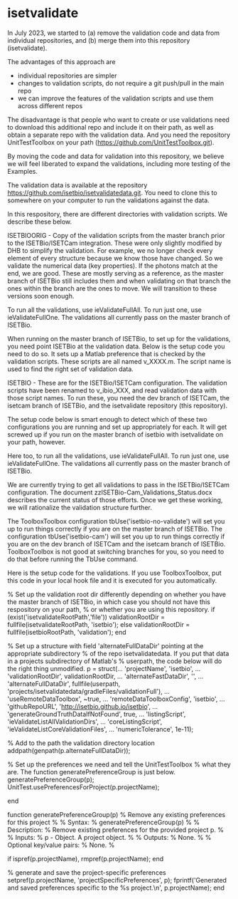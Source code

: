# isetvalidate
In July 2023, we started to (a) remove the validation code and data from individual repositories, and (b) merge them into this repository (isetvalidate).

The advantages of this approach are

  * individual repositories are simpler
  * changes to validation scripts, do not require a git push/pull in the main repo
  * we can improve the features of the validation scripts and use them across different repos

The disadvantage is that people who want to create or use validations need to download this additional repo and include it on their path, as well as obtain a separate repo with the validation data.
And you need the repository UnitTestToolbox on your path (https://github.com/UnitTestToolbox.git).

By moving the code and data for validation into this repository, we believe we will feel liberated to expand the validations, including more testing of the Examples. 

The validation data is available at the repository https://github.com/isetbio/isetvalidatedata.git.  You need to clone this to somewhere on your computer to run the validations against the data.

In this respository, there are different directories with validation scripts.  We describe these below.

ISETBIOORIG -  Copy of the validation scripts from the master branch prior to the ISETBio/ISETCam integration. These were only slightly modified by DHB to simplify the validation.  For example, we no longer check every element of every structure because we know those have changed.  So we validate the numerical data (key properties).  If the photons match at the end, we are good. These are mostly serving as a reference, as the master branch of ISETBio still includes them and when validating on that branch the ones within the branch are the ones to move. We will transition to these versions soon enough.

To run all the validations, use ieValidateFullAll.  To run just one, use ieValidateFullOne. The validations all currently pass on the master branch of ISETBio.

When running on the master branch of ISETBio, to set up for the validations, you need point ISETBio at the validation data. Below is the setup code you need to do so. It sets up a Matlab preference that is checked by the validation scripts.  These scripts are all named v_XXXX.m.  The script name is used to find the right set of validation data.

ISETBIO - These are for the ISETBio/ISETCam configuration. The validation scripts have been renamed to v_ibio_XXX, and read validation data with those script names.  To run these, you need the dev branch of ISETCam, the isetcam branch of ISETBio, and the isetvalidate repository (this repository).

The setup code below is smart enough to detect which of these two configurations you are running and set up appropriately for each.  It will get screwed up if you run on the master branch of isetbio with isetvalidate on your path, however.

Here too, to run all the validations, use ieValidateFullAll.  To run just one, use ieValidateFullOne. The validations all currently pass on the master branch of ISETBio.

We are currently trying to get all validations to pass in the ISETBio/ISETCam configuration.  The document zzISETBio-Cam_Validations_Status.docx describes the current status of those efforts.  Once we get these working, we will rationalize the validation structure further.

The ToolboxToolbox configuration tbUse('isetbio-no-validate') will set you up to run things correctly if you are on the master branch of ISETBio.  The configuration tbUse('isetbio-cam') will set you up to run things correctly if you are on the dev branch of ISETCam and the isetcam branch of ISETBio. ToolboxToolbox is not good at switching branches for you, so you need to do that before running the TbUse command.

Here is the setup code for the validations.  If you use ToolboxToolbox, put this code in your local hook file and it is executed for you automatically.

% Set up the validation root dir differently depending on whether you have the master branch of ISETBio, in which case you should not have this respository on your path,
% or whether you are using this repository.
if (exist('isetvalidateRootPath','file'))
    validationRootDir = fullfile(isetvalidateRootPath, 'isetbio');
else
    validationRootDir = fullfile(isetbioRootPath, 'validation');
end

% Set up a structure with field 'alternateFullDataDir' pointing at the appropriate subdirectory
% of the repo isetvalidatedata.  If you put that data in a projects subdirectory of Matlab's 
% userpath, the code below will do the right thing unmodified.
p = struct(...
    'projectName', 'isetbio', ...
    'validationRootDir', validationRootDir, ...
    'alternateFastDataDir', '', ...
    'alternateFullDataDir', fullfile(userpath, 'projects/isetvalidatedata/gradleFiles/validationFull'), ...
    'useRemoteDataToolbox', ~true, ...
    'remoteDataToolboxConfig', 'isetbio', ...
    'githubRepoURL', 'http://isetbio.github.io/isetbio', ...
    'generateGroundTruthDataIfNotFound', true, ...
    'listingScript', 'ieValidateListAllValidationDirs', ...
    'coreListingScript', 'ieValidateListCoreValidationFiles', ...
    'numericTolerance', 1e-11);

% Add to the path the validation directory location
addpath(genpath(p.alternateFullDataDir));

% Set up the preferences we need and tell the UnitTestToolbox
% what they are.  The function generatePreferenceGroup is just below.
generatePreferenceGroup(p);
UnitTest.usePreferencesForProject(p.projectName);

end

function generatePreferenceGroup(p)
% Remove any existing preferences for this project
%
% Syntax:
%   generatePreferenceGroup(p)
%
% Description:
%    Remove existing preferences for the provided project p.
%
% Inputs:
%    p - Object. A project object.
%
% Outputs:
%    None.
%
% Optional key/value pairs:
%    None.
%

if ispref(p.projectName), rmpref(p.projectName); end

% generate and save the project-specific preferences
setpref(p.projectName, 'projectSpecificPreferences', p);
fprintf('Generated and saved preferences specific to the %s project.\n', p.projectName);
end
